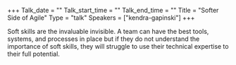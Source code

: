 +++
Talk_date = ""
Talk_start_time = ""
Talk_end_time = ""
Title = "Softer Side of Agile"
Type = "talk"
Speakers = ["kendra-gapinski"]
+++

Soft skills are the invaluable invisible.  A team can have the best tools, systems, and processes in place but if they do not understand the importance of soft skills, they will struggle to use their technical expertise to their full potential.
